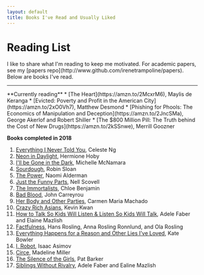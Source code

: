 ```yaml
---
layout: default
title: Books I've Read and Usually Liked
---
```


<h1 class="owner-name">Reading List</h1>
I like to share what I'm reading to keep me motivated. For academic papers, see my [papers repo](http://www.github.com/irenetrampoline/papers). Below are books I've read.

<hr>
**Currently reading**
 * [The Heart](https://amzn.to/2McxrM6), Maylis de Keranga
 * [Evicted: Poverty and Profit in the American City](https://amzn.to/2xO0Vh7), Matthew Desmond
 * [Phishing for Phools: The Economics of Manipulation and Deception](https://amzn.to/2JncSMa), George Akerlof and Robert Shiller
 * [The $800 Million Pill: The Truth behind the Cost of New Drugs](https://amzn.to/2kSSnwe), Merrill Goozner

**Books completed in 2018**
 1. [Everything I Never Told You](https://amzn.to/2xQYz16), Celeste Ng
 2. [Neon in Daylight](https://amzn.to/2xOMkC8), Hermione Hoby
 3. [I'll be Gone in the Dark](https://amzn.to/2Jnw6RO), Michelle McNamara
 4. [Sourdough](https://amzn.to/2xYnNeb), Robin Sloan
 5. [The Power](https://amzn.to/2JrKfRn), Naomi Alderman
 6. [Just the Funny Parts](https://amzn.to/2JiR4Be), Nell Scovell
 7. [The Immortalists](https://amzn.to/2xQKtwA), Chloe Benjamin
 8. [Bad Blood](https://amzn.to/2JB9fp6), John Carreyrou
 9. [Her Body and Other Parties](https://amzn.to/2JkxRiz), Carmen Maria Machado
 10. [Crazy Rich Asians](https://amzn.to/2y2Wr6m), Kevin Kwan
 11. [How to Talk So Kids Will Listen & Listen So Kids Will Talk](https://amzn.to/2MxWtXa), Adele Faber and Elaine Mazlish
 12. [Factfulness](https://amzn.to/2LyB3rP), Hans Rosling, Anna Rosling Ronnlund, and Ola Rosling
 13. [Everything Happens for a Reason and Other Lies I’ve Loved](https://amzn.to/2M71kgS), Kate Bowler
 14. [I, Robot](https://amzn.to/2LIGa8s), Isaac Asimov
 15. [Circe](https://amzn.to/2xjAVXz), Madeline Miller
 16. [The Silence of the Girls](https://amzn.to/2xozxTB), Pat Barker
 17. [Siblings Without Rivalry](https://amzn.to/2yTN1aN), Adele Faber and Ealine Mazlish